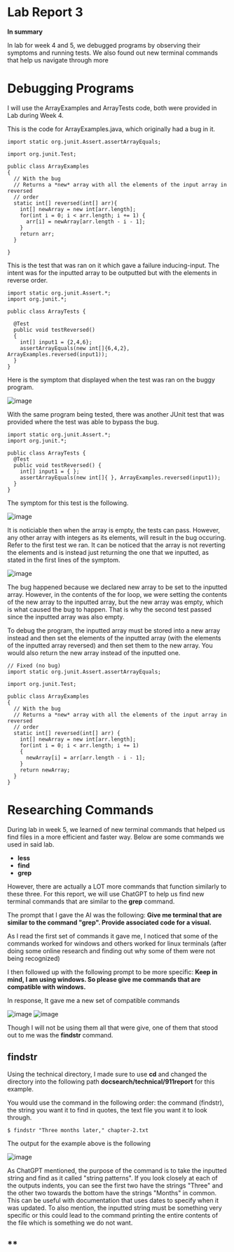 # **Lab Report 3**
**In summary**

In lab for week 4 and 5, we debugged programs by observing their symptoms and running tests. We also found out new terminal commands that help us navigate through more 

# **Debugging Programs**

I will use the ArrayExamples and ArrayTests code, both were provided in Lab during Week 4. 

This is the code for ArrayExamples.java, which originally had a bug in it. 
~~~
import static org.junit.Assert.assertArrayEquals;

import org.junit.Test;

public class ArrayExamples
{
  // With the bug 
  // Returns a *new* array with all the elements of the input array in reversed
  // order
  static int[] reversed(int[] arr){
    int[] newArray = new int[arr.length];
    for(int i = 0; i < arr.length; i += 1) {
      arr[i] = newArray[arr.length - i - 1];
    }
    return arr;
  }

}
~~~

This is the test that was ran on it which gave a failure inducing-input. The intent was for the inputted array to be outputted but with the elements in reverse order. 
~~~
import static org.junit.Assert.*;
import org.junit.*;

public class ArrayTests {

  @Test 
  public void testReversed()
  {
    int[] input1 = {2,4,6};
    assertArrayEquals(new int[]{6,4,2}, ArrayExamples.reversed(input1));
  }
}
~~~

Here is the symptom that displayed when the test was ran on the buggy program. 

![image](https://github.com/Big-N8/cse15l-lab-reports/assets/146897977/3bc92732-d0f9-4e50-8312-e2ace9ad3892)

With the same program being tested, there was another JUnit test that was provided where the test was able to bypass the bug. 
~~~
import static org.junit.Assert.*;
import org.junit.*;

public class ArrayTests {
  @Test
  public void testReversed() {
    int[] input1 = { };
    assertArrayEquals(new int[]{ }, ArrayExamples.reversed(input1));
  }
}
~~~

The symptom for this test is the following. 

![image](https://github.com/Big-N8/cse15l-lab-reports/assets/146897977/db5944cc-0c5e-43ff-a338-3b28cded1533)

It is noticiable then when the array is empty, the tests can pass. However, any other array with integers as its elements, will result in the bug occuring. Refer to the first test we ran. It can be noticed that the array is not reverting the elements and is instead just returning the one that we inputted, as stated in the first lines of the symptom. 


![image](https://github.com/Big-N8/cse15l-lab-reports/assets/146897977/3bc92732-d0f9-4e50-8312-e2ace9ad3892)

The bug happened because we declared new array to be set to the inputted array. However, in the contents of the for loop, we were setting the contents of the new array to the inputted array, but the new array was empty, which is what caused the bug to happen. That is why the second test passed since the inputted array was also empty.  

To debug the program, the inputted array must be stored into a new array instead and then set the elements of the inputted array (with the elements of the inputted array reversed) and then set them to the new array. You would also return the new array instead of the inputted one. 

~~~
// Fixed (no bug) 
import static org.junit.Assert.assertArrayEquals;

import org.junit.Test;

public class ArrayExamples
{
  // With the bug 
  // Returns a *new* array with all the elements of the input array in reversed
  // order
  static int[] reversed(int[] arr) {
    int[] newArray = new int[arr.length];
    for(int i = 0; i < arr.length; i += 1) 
    {
      newArray[i] = arr[arr.length - i - 1];
    }
    return newArray;
  }
}
~~~


# **Researching Commands** 

During lab in week 5, we learned of new terminal commands that helped us find files in a more efficient and faster way. Below are some commands we used in said lab.

* **less**
* **find**
* **grep**

However, there are actually a LOT more commands that function similarly to these three. For this report, we will use ChatGPT to help us find new terminal commands that are similar to the **grep** command. 

The prompt that I gave the AI was the following: **Give me terminal that are similar to the command "grep". Provide associated code for a visual.** 

As I read the first set of commands it gave me, I noticed that some of the commands worked for windows and others worked for linux terminals (after doing some online research and finding out why some of them were not being recognized)

I then followed up with the following prompt to be more specific: **Keep in mind, I am using windows. So please give me commands that are compatible with windows.**

In response, It gave me a new set of compatible commands

![image](https://github.com/Big-N8/cse15l-lab-reports/assets/146897977/2488ced0-5f15-4f64-b3fa-77583b2cae09)
![image](https://github.com/Big-N8/cse15l-lab-reports/assets/146897977/39499753-7412-4125-96ae-d6df5d85dcec)

Though I will not be using them all that were give, one of them that stood out to me was the **findstr** command. 

## **findstr**

Using the technical directory, I made sure to use **cd** and changed the directory into the following path **docsearch/technical/911report** for this example. 

You would use the command in the following order: the command (findstr), the string you want it to find in quotes, the text file you want it to look through.  
~~~
$ findstr "Three months later," chapter-2.txt
~~~

The output for the example above is the following

![image](https://github.com/Big-N8/cse15l-lab-reports/assets/146897977/65442d25-dbc5-4462-93a9-0156168ceea3)

As ChatGPT mentioned, the purpose of the command is to take the inputted string and find as it called "string patterns". If you look closely at each of the outputs indents, you can see the first two have the strings "Three" and the other two towards the bottom have the strings "Months" in common. This can be useful with documentation that uses dates to specify when it was updated. To also mention, the inputted string must be something very specific or this could lead to the command printing the entire contents of the file which is something we do not want. 

## **



















